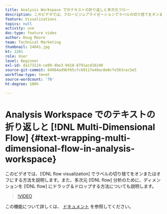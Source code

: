 ```yaml
---
title: Analysis Workspace でのテキストの折り返しと多次元フロー
description: このビデオでは、フロービジュアライゼーションでラベルの切り捨てをオンまたはオフにする方法を説明します。また、多次元フロー分析のために、ディメンションをフローにドラッグ＆ドロップする方法についても説明します。
feature: Visualizations
topics: null
activity: use
doc-type: feature video
author: Doug Moore
team: Technical Marketing
thumbnail: 24041.jpg
kt: 2281
role: User
level: Beginner
exl-id: da173124-ce09-4be3-9418-8791acd16240
source-git-commit: 84984ad9bf65cfc69117e40ac0e0cfe503cac5e5
workflow-type: tm+mt
source-wordcount: '78'
ht-degree: 100%

---
```


# Analysis Workspace でのテキストの折り返しと [!DNL Multi-Dimensional Flow] {#text-wrapping-multi-dimensional-flow-in-analysis-workspace}

このビデオでは、[!DNL flow visualization] でラベルの切り捨てをオンまたはオフにする方法を説明します。また、多次元 [!DNL flow] 分析のために、ディメンションを [!DNL flow] にドラッグ＆ドロップする方法についても説明します。

>[!VIDEO](https://video.tv.adobe.com/v/327472/?quality=12&learn=on&captions=jpn)

この機能について詳しくは、 [ドキュメント](https://experienceleague.adobe.com/docs/analytics/analyze/analysis-workspace/visualizations/fallout/fallout-flow.html?lang=ja) を参照してください。
